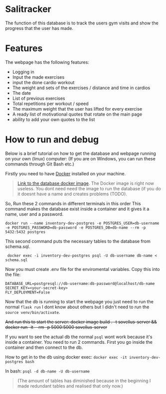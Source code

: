 
# Salitracker 
The function of this database is to track the users gym visits and show the progress that the user has made.

# Features
The webpage has the following features:
  - Logging in
  - Input the made exercises
  - input the done cardio workout
  - The weight and sets of the exercises / distance and time in cardios 
  - The date
  - List of previous exercises
  - Total repetitions per workout / speed
  - The maximum weight that the user has lifted for every exercise
  - A ready list of motivational quotes that rotate on the main page
  - ability to add your own quotes to the list



# How to run and debug
Below is a brief tutorial on how to get the database and webpage running on your own (linux) computer: (If you are on Windows, you can run these commands through Git Bash etc.)

Firstly you need to have [Docker](https://www.docker.com/) installed on your machine.
> [Link to the database docker image](https://hub.docker.com/repository/docker/l0uko/salitracker-db/general). The Docker image is right now useless. You dont need need the image to run the database (if you do it doesnt have a name and creates problems (TODO).

So, 
Run these 2 commands in different terminals in this order
This command makes the database exist inside a container and it gives it a name, user and a password.

    docker run --name inventory-dev-postgres -e POSTGRES_USER=db-username -e POSTGRES_PASSWORD=db-password -e POSTGRES_DB=db-name --rm -p 5432:5432 postgres

   This second command puts the necessary tables to the database from schema.sql.

     docker exec -i inventory-dev-postgres psql -U db-username db-name < schema.sql

Now you must create .env file for the enviromental variables.
Copy this into the file:

`DATABASE_URL=postgresql://db-username:db-password@localhost/db-name`  
`SECRET_KEY=<your-secret-key>`  
`FLY_DEPLOYMENT=False`


Now that the db is running to start the webpage you just need to run the normal `flask run` I dont know about others but I didn't need to run the `source venv/bin/activate`.

~~And run this to start the server:
docker image build . -t sovellus-server && docker run -it --rm -p 5000:5000 sovellus-server~~

 If you want to see the actual db the normal `psql` wont work because it's inside a container. You need to run 2 commands. First you go inside the container and then connect to the db. 

How to get in to the db using docker exec: `docker exec -it inventory-dev-postgres bash`

In bash:    `psql -d db-name -U db-username`

> (The amount of tables has diminished because in the beginning I made
> redundant tables and realised that only now.)





